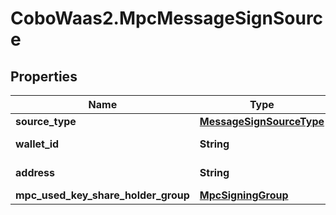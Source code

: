 # CoboWaas2.MpcMessageSignSource

## Properties

Name | Type | Description | Notes
------------ | ------------- | ------------- | -------------
**source_type** | [**MessageSignSourceType**](MessageSignSourceType.md) |  | 
**wallet_id** | **String** | The wallet ID. | 
**address** | **String** | The wallet address. | 
**mpc_used_key_share_holder_group** | [**MpcSigningGroup**](MpcSigningGroup.md) |  | [optional] 



